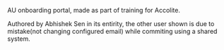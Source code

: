 AU onboarding portal, made as part of training for Accolite.

Authored by Abhishek Sen in its entirity, the other user shown is due to mistake(not changing configured email) while commiting using a shared system.